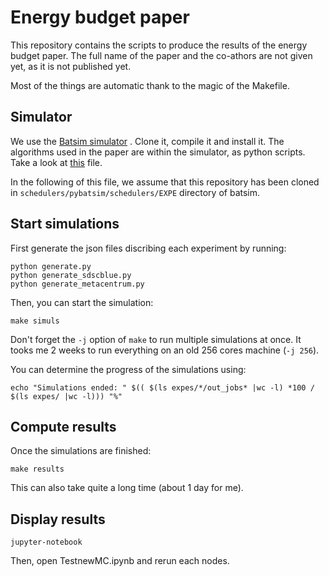 
# Energy budget paper

This repository contains the scripts to produce the results of the energy budget paper.
The full name of the paper and the co-athors are not given yet, as it is not published yet.

Most of the things are automatic thank to the magic of the Makefile.

## Simulator

We use the [Batsim simulator](https://github.com/oar-team/batsim) . Clone it, compile it and install it.
The algorithms used in the paper are within the simulator, as python scripts. Take a look at [this](https://github.com/oar-team/batsim/blob/master/schedulers/pybatsim/schedulers/easyEnergyBudget.py) file.

In the following of this file, we assume that this repository has been cloned in `schedulers/pybatsim/schedulers/EXPE` directory of batsim.

## Start simulations

First generate the json files discribing each experiment by running:
```
python generate.py
python generate_sdscblue.py
python generate_metacentrum.py
```
Then, you can start the simulation:
```
make simuls
```
Don't forget the `-j` option of `make` to run multiple simulations at once.
It tooks me 2 weeks to run everything on an old 256 cores machine (`-j 256`).

You can determine the progress of the simulations using:
```
echo "Simulations ended: " $(( $(ls expes/*/out_jobs* |wc -l) *100 / $(ls expes/ |wc -l))) "%"
```

## Compute results
Once the simulations are finished:
```
make results
```
This can also take quite a long time (about 1 day for me).

## Display results

```
jupyter-notebook
```
Then, open TestnewMC.ipynb and rerun each nodes.




